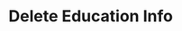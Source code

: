 # Delete Education Info

<api-endpoint openapi-path="../openapi.json" endpoint="/user/education/{education_item_id}" method="delete"/>